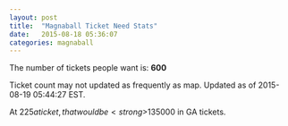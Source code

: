 ```yaml
---
layout: post
title:  "Magnaball Ticket Need Stats"
date:   2015-08-18 05:36:07
categories: magnaball
---
```


The number of tickets people want is: <strong>600</strong>

Ticket count may not updated as frequently as map. Updated as of 2015-08-19 05:44:27 EST.

At $225 a ticket, that would be <strong>$135000</strong> in GA tickets.